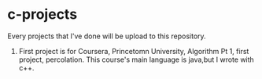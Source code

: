 # c-projects
Every projects that I've done will be upload to this repository.

1. First project is for Coursera, Princetomn University, Algorithm Pt 1, first project, percolation. This course's main language is java,but I wrote with c++.
